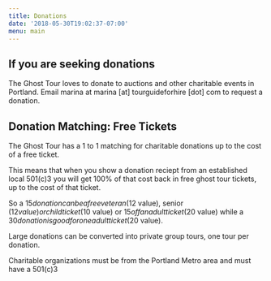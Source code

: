 ```yaml
---
title: Donations
date: '2018-05-30T19:02:37-07:00'
menu: main
---
```



## If you are seeking donations

The Ghost Tour loves to donate to auctions and other charitable events in Portland. Email marina at marina [at] tourguideforhire [dot] com to request a donation. 

## Donation Matching: Free Tickets

The Ghost Tour has a 1 to 1 matching for charitable donations up to the cost of a free ticket. 

This means that when you show a donation reciept from an established local 501(c)3 you will get 100% of that cost back in free ghost tour tickets, up to the cost of that ticket. 

So a $15 donation can be a free veteran ($12 value), senior ($12 value) or child ticket ($10 value) or $15 off an adult ticket ($20 value) while a $30 donation is good for one adult ticket ($20 value). 

Large donations can be converted into private group tours, one tour per donation. 

Charitable organizations must be from the Portland Metro area and must have a 501(c)3 
